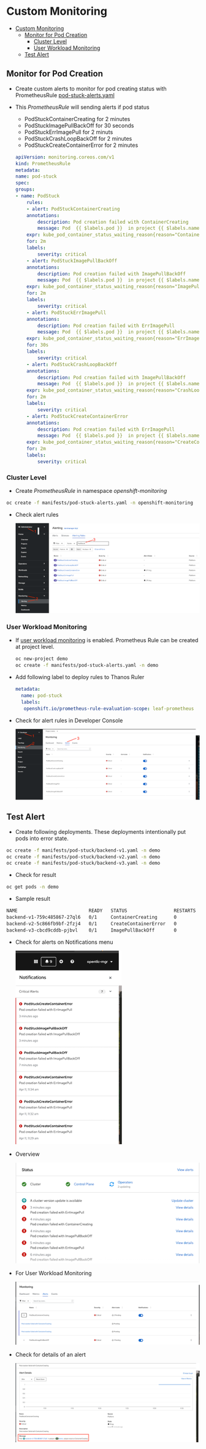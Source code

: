 # Custom Monitoring

- [Custom Monitoring](#custom-monitoring)
  - [Monitor for Pod Creation](#monitor-for-pod-creation)
    - [Cluster Level](#cluster-level)
    - [User Workload Monitoring](#user-workload-monitoring)
  - [Test Alert](#test-alert)

## Monitor for Pod Creation
  - Create custom alerts to monitor for pod creating status with PrometheusRule [pod-stuck-alerts.yaml](manifests/pod-stuck-alerts.yaml)
   
  - This *PrometheusRule* will sending alerts if pod status 
    - PodStuckContainerCreating for 2 minutes
    - PodStuckImagePullBackOff for 30 seconds
    - PodStuckErrImagePull for 2 minuts
    - PodStuckCrashLoopBackOff for 2 minutes
    - PodStuckCreateContainerError for 2 minutes

    ```yaml
    apiVersion: monitoring.coreos.com/v1
    kind: PrometheusRule
    metadata:
    name: pod-stuck
    spec:
    groups:
    - name: PodStuck
        rules:
        - alert: PodStuckContainerCreating
        annotations:
            description: Pod creation failed with ContainerCreating
            message: Pod  {{ $labels.pod }}  in project {{ $labels.namespace }} project stuck at ContainerCreating
        expr: kube_pod_container_status_waiting_reason{reason="ContainerCreating"}  == 1
        for: 2m
        labels:
            severity: critical
        - alert: PodStuckImagePullBackOff
        annotations:
            description: Pod creation failed with ImagePullBackOff
            message: Pod  {{ $labels.pod }}  in project {{ $labels.namespace }} project stuck at ImagePullBackOff
        expr: kube_pod_container_status_waiting_reason{reason="ImagePullBackOff"} == 1 
        for: 2m
        labels:
            severity: critical
        - alert: PodStuckErrImagePull
        annotations:
            description: Pod creation failed with ErrImagePull
            message: Pod  {{ $labels.pod }}  in project {{ $labels.namespace }} project stuck at ErrImagePull
        expr: kube_pod_container_status_waiting_reason{reason="ErrImagePull"} == 1 
        for: 30s
        labels:
            severity: critical
        - alert: PodStuckCrashLoopBackOff
        annotations:
            description: Pod creation failed with ImagePullBackOff
            message: Pod  {{ $labels.pod }}  in project {{ $labels.namespace }} project stuck at CrashLoopBackOff
        expr: kube_pod_container_status_waiting_reason{reason="CrashLoopBackOff"} == 1 
        for: 2m
        labels:
            severity: critical
        - alert: PodStuckCreateContainerError
        annotations:
            description: Pod creation failed with ErrImagePull
            message: Pod  {{ $labels.pod }}  in project {{ $labels.namespace }} project stuck at CreateContainerError
        expr: kube_pod_container_status_waiting_reason{reason="CreateContainerError"} == 1 
        for: 2m
        labels:
            severity: critical
    ```
    
### Cluster Level
  - Create *PrometheusRule* in namespace *openshift-monitoring*
  
  ```bash
  oc create -f manifests/pod-stuck-alerts.yaml -n openshift-monitoring
  ```
  - Check alert rules

    ![](images/monitoring-alert.png)

### User Workload Monitoring
  - If [user workload monitoring](application-metrics.md) is enabled. Prometheus Rule can be created at project level.
    
    ```bash
    oc new-project demo
    oc create -f manifests/pod-stuck-alerts.yaml -n demo
    ```

  - Add following label to deploy rules to Thanos Ruler
  
    ```yaml
    metadata:
      name: pod-stuck
      labels:
       openshift.io/prometheus-rule-evaluation-scope: leaf-prometheus
    ```

  - Check for alert rules in Developer Console

      ![](images/monitoring-alert-user-workload.png)

## Test Alert
  - Create following deployments. These deployments intentionally put pods into error state.
  
  ```bash
  oc create -f manifests/pod-stuck/backend-v1.yaml -n demo
  oc create -f manifests/pod-stuck/backend-v2.yaml -n demo
  oc create -f manifests/pod-stuck/backend-v3.yaml -n demo
  ```
  
  - Check for result
  
  ```bash
  oc get pods -n demo
  ```
  
  - Sample result
  
  ```bash
  NAME                          READY   STATUS                 RESTARTS   AGE
  backend-v1-759c485867-27ql6   0/1     ContainerCreating      0          2m42s
  backend-v2-5c866fb9bf-2fzj4   0/1     CreateContainerError   0          2m40s
  backend-v3-cbcd9cddb-pjbvl    0/1     ImagePullBackOff       0          2m39s
  ```
  
- Check for alerts on Notifications menu
    
    ![](images/alerts-notification.png)

- Overview
        
    ![](images/pod-stuck-alert-overview.png)

- For User Workload Monitoring
    
    ![](images/pod-stuck-alert-dev-console.png)

- Check for details of an alert
        
    ![](images/pod-stuck-containercreating.png)


